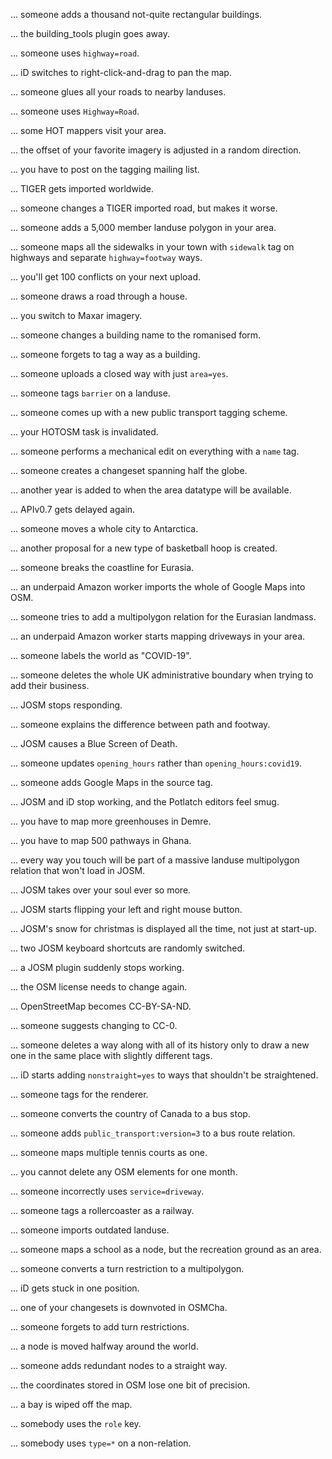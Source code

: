 ... someone adds a thousand not-quite rectangular buildings.

... the building_tools plugin goes away.

... someone uses `highway=road`.

... iD switches to right-click-and-drag to pan the map.

... someone glues all your roads to nearby landuses.

... someone uses `Highway=Road`.

... some HOT mappers visit your area.

... the offset of your favorite imagery is adjusted in a random direction.

... you have to post on the tagging mailing list.

... TIGER gets imported worldwide.

... someone changes a TIGER imported road, but makes it worse.

... someone adds a 5,000 member landuse polygon in your area.

... someone maps all the sidewalks in your town with `sidewalk` tag on highways and separate `highway=footway` ways.

... you'll get 100 conflicts on your next upload.

... someone draws a road through a house.

... you switch to Maxar imagery.

... someone changes a building name to the romanised form.

... someone forgets to tag a way as a building.

... someone uploads a closed way with just `area=yes`.

... someone tags `barrier` on a landuse.

... someone comes up with a new public transport tagging scheme.

... your HOTOSM task is invalidated.

... someone performs a mechanical edit on everything with a `name` tag.

... someone creates a changeset spanning half the globe.

... another year is added to when the area datatype will be available.

... APIv0.7 gets delayed again.

... someone moves a whole city to Antarctica.

... another proposal for a new type of basketball hoop is created.

... someone breaks the coastline for Eurasia.

... an underpaid Amazon worker imports the whole of Google Maps into OSM.

... someone tries to add a multipolygon relation for the Eurasian landmass.

... an underpaid Amazon worker starts mapping driveways in your area.

... someone labels the world as "COVID-19".

... someone deletes the whole UK administrative boundary when trying to add their business.

... JOSM stops responding.

... someone explains the difference between path and footway.

... JOSM causes a Blue Screen of Death.

... someone updates `opening_hours` rather than `opening_hours:covid19`.

... someone adds Google Maps in the source tag.

... JOSM and iD stop working, and the Potlatch editors feel smug.

... you have to map more greenhouses in Demre.

... you have to map 500 pathways in Ghana.

... every way you touch will be part of a massive landuse multipolygon relation that won't load in JOSM.

... JOSM takes over your soul ever so more.

... JOSM starts flipping your left and right mouse button.

... JOSM's snow for christmas is displayed all the time, not just at start-up.

... two JOSM keyboard shortcuts are randomly switched.

... a JOSM plugin suddenly stops working.

... the OSM license needs to change again.

... OpenStreetMap becomes CC-BY-SA-ND.

... someone suggests changing to CC-0.

... someone deletes a way along with all of its history only to draw a new one in the same place with slightly different tags.

... iD starts adding `nonstraight=yes` to ways that shouldn't be straightened.

... someone tags for the renderer.

... someone converts the country of Canada to a bus stop.

... someone adds `public_transport:version=3` to a bus route relation.

... someone maps multiple tennis courts as one.

... you cannot delete any OSM elements for one month.

... someone incorrectly uses `service=driveway`.

... someone tags a rollercoaster as a railway.

... someone imports outdated landuse.

... someone maps a school as a node, but the recreation ground as an area.

... someone converts a turn restriction to a multipolygon.

... iD gets stuck in one position.

... one of your changesets is downvoted in OSMCha.

... someone forgets to add turn restrictions.

... a node is moved halfway around the world.

... someone adds redundant nodes to a straight way.

... the coordinates stored in OSM lose one bit of precision.

... a bay is wiped off the map.

... somebody uses the `role` key.

... somebody uses `type=*` on a non-relation.

